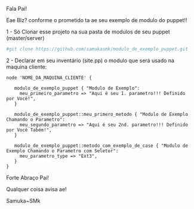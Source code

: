 Fala Pai!

Eae Blz? conforme o prometido ta ae seu exemplo de modulo do puppet!!

 1 - Só Clonar esse projeto na sua pasta de modulos de seu puppet (master/server)

```bash
#git clone https://github.com/samukasmk/modulo_de_exemplo_puppet.git
```

2 - Declarar em seu inventário (site.pp) o modulo que será usado na maquina cliente:
```puppet
node 'NOME_DA_MAQUINA_CLIENTE' {
 
   modulo_de_exemplo_puppet { "Modulo de Exemplo":
     meu_primeiro_parametro => "Aqui é seu 1. parametro!!! Definido por Você!",
   }
     
   modulo_de_exemplo_puppet::meu_primero_metodo { "Modulo de Exemplo Chamando o Parametro":
     meu_segundo_parametro => "Aqui é seu 2nd. parametro!!! Definido por Você Tabém!",
   }
   
   modulo_de_exemplo_puppet::metodo_com_exemplo_de_case { "Modulo de Exemplo Chamando o Parametro com Seletor":
     meu_parametro_type => "Ext3",
   }
} 
```

Forte Abraço Pai!

Qualquer coisa avisa ae!

Samuka~SMk

